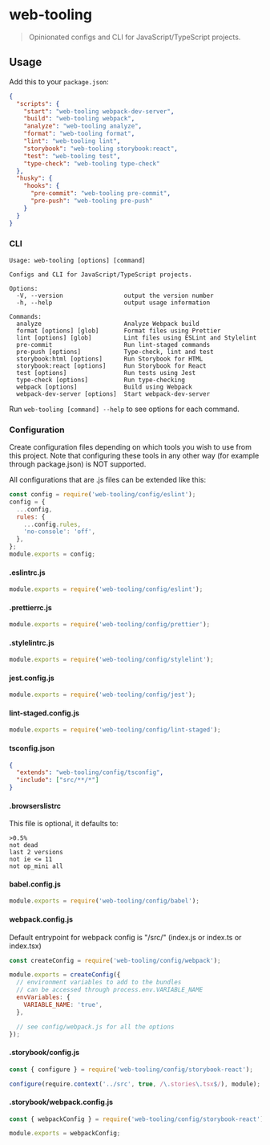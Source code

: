 # web-tooling

> Opinionated configs and CLI for JavaScript/TypeScript projects.

## Usage

Add this to your `package.json`:

```json
{
  "scripts": {
    "start": "web-tooling webpack-dev-server",
    "build": "web-tooling webpack",
    "analyze": "web-tooling analyze",
    "format": "web-tooling format",
    "lint": "web-tooling lint",
    "storybook": "web-tooling storybook:react",
    "test": "web-tooling test",
    "type-check": "web-tooling type-check"
  },
  "husky": {
    "hooks": {
      "pre-commit": "web-tooling pre-commit",
      "pre-push": "web-tooling pre-push"
    }
  }
}
```

### CLI

```
Usage: web-tooling [options] [command]

Configs and CLI for JavaScript/TypeScript projects.

Options:
  -V, --version                 output the version number
  -h, --help                    output usage information

Commands:
  analyze                       Analyze Webpack build
  format [options] [glob]       Format files using Prettier
  lint [options] [glob]         Lint files using ESLint and Stylelint
  pre-commit                    Run lint-staged commands
  pre-push [options]            Type-check, lint and test
  storybook:html [options]      Run Storybook for HTML
  storybook:react [options]     Run Storybook for React
  test [options]                Run tests using Jest
  type-check [options]          Run type-checking
  webpack [options]             Build using Webpack
  webpack-dev-server [options]  Start webpack-dev-server
```

Run `web-tooling [command] --help` to see options for each command.

### Configuration

Create configuration files depending on which tools you wish to use from this project. Note that configuring these tools in any other way (for example through package.json) is NOT supported.

All configurations that are .js files can be extended like this:

```js
const config = require('web-tooling/config/eslint');
config = {
  ...config,
  rules: {
    ...config.rules,
    'no-console': 'off',
  },
};
module.exports = config;
```

#### .eslintrc.js

```js
module.exports = require('web-tooling/config/eslint');
```

#### .prettierrc.js

```js
module.exports = require('web-tooling/config/prettier');
```

#### .stylelintrc.js

```js
module.exports = require('web-tooling/config/stylelint');
```

#### jest.config.js

```js
module.exports = require('web-tooling/config/jest');
```

#### lint-staged.config.js

```js
module.exports = require('web-tooling/config/lint-staged');
```

#### tsconfig.json

```json
{
  "extends": "web-tooling/config/tsconfig",
  "include": ["src/**/*"]
}
```

#### .browserslistrc

This file is optional, it defaults to:

```
>0.5%
not dead
last 2 versions
not ie <= 11
not op_mini all
```

#### babel.config.js

```js
module.exports = require('web-tooling/config/babel');
```

#### webpack.config.js

Default entrypoint for webpack config is "/src/" (index.js or index.ts or index.tsx)

```js
const createConfig = require('web-tooling/config/webpack');

module.exports = createConfig({
  // environment variables to add to the bundles
  // can be accessed through process.env.VARIABLE_NAME
  envVariables: {
    VARIABLE_NAME: 'true',
  },

  // see config/webpack.js for all the options
});
```

#### .storybook/config.js

```js
const { configure } = require('web-tooling/config/storybook-react');

configure(require.context('../src', true, /\.stories\.tsx$/), module);
```

#### .storybook/webpack.config.js

```js
const { webpackConfig } = require('web-tooling/config/storybook-react');

module.exports = webpackConfig;
```
